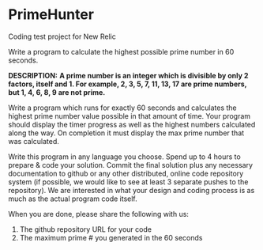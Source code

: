 # PrimeHunter
Coding test project for New Relic

Write a program to calculate the highest possible prime number in 60 seconds.

**DESCRIPTION:**
**A prime number is an integer which is divisible by only 2 factors, itself and 1.  For example, 2, 3, 5, 7, 11, 13, 17 are prime numbers, but 1, 4, 6, 8, 9 are not prime.**

Write a program which runs for exactly 60 seconds and calculates the highest prime number value possible in that amount of time.  Your program should display the timer progress as well as the highest numbers calculated along the way.  On completion it must display the max prime number that was calculated.

Write this program in any language you choose.  Spend up to 4 hours to prepare & code your solution.  Commit the final solution plus any necessary documentation to github or any other distributed, online code repository system (if possible, we would like to see at least 3 separate pushes to the repository).  We are interested in what your design and coding process is as much as the actual program code itself.

When you are done, please share the following with us:

1. The github repository URL for your code
2. The maximum prime # you generated in the 60 seconds
